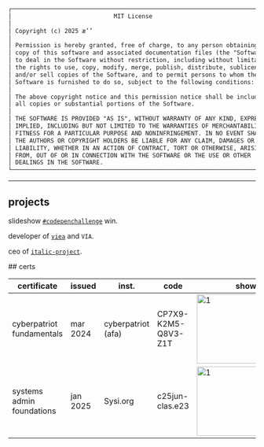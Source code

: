 ```txt
┌─────────────────────────────────────────────────────────────────────────────┐
│                             MIT License                                     │
│                                                                             │
│ Copyright (c) 2025 æ’’                                                      │
│                                                                             │
│ Permission is hereby granted, free of charge, to any person obtaining a     │
│ copy of this software and associated documentation files (the "Software"),  │
│ to deal in the Software without restriction, including without limitation   │
│ the rights to use, copy, modify, merge, publish, distribute, sublicense,    │
│ and/or sell copies of the Software, and to permit persons to whom the       │
│ Software is furnished to do so, subject to the following conditions:        │  github.com/caelok
│                                                                             │  caelok.vercel.app
│ The above copyright notice and this permission notice shall be included in  │
│ all copies or substantial portions of the Software.                         │
│                                                                             │
│ THE SOFTWARE IS PROVIDED "AS IS", WITHOUT WARRANTY OF ANY KIND, EXPRESS OR  │
│ IMPLIED, INCLUDING BUT NOT LIMITED TO THE WARRANTIES OF MERCHANTABILITY,    │
│ FITNESS FOR A PARTICULAR PURPOSE AND NONINFRINGEMENT. IN NO EVENT SHALL     │
│ THE AUTHORS OR COPYRIGHT HOLDERS BE LIABLE FOR ANY CLAIM, DAMAGES OR OTHER  │
│ LIABILITY, WHETHER IN AN ACTION OF CONTRACT, TORT OR OTHERWISE, ARISING     │
│ FROM, OUT OF OR IN CONNECTION WITH THE SOFTWARE OR THE USE OR OTHER         │
│ DEALINGS IN THE SOFTWARE.                                                   │
└─────────────────────────────────────────────────────────────────────────────┘
```

---

## projects

<p> slideshow <a href="https://codepen.io/Carlos-Lurqui/pen/empvzLB"><code>#codepenchallenge</code></a> win.</p>
<p> developer of <a href="https://viea.vercel.app/"><code>viea</code></a> and <code>VIA</code>.</p>
<p> ceo of <a href="https://github.com/italic-project"><code>italic-project</code></a>.</p>
## certs

| certificate                  | issued    | inst.               | code      | show                                 |
|-----------------------------|-----------|---------------------------|-----------------------|----------------------------------------------|
| cyberpatriot fundamentals    | mar 2024  | cyberpatriot (afa)      | CP7X9-K2M5-Q8V3-Z1T   | <img width="200" height="141" alt="1" src="https://github.com/user-attachments/assets/1e255f1d-9d8c-40c1-b4f0-c9ada47ed7fc" />  |
| systems admin foundations    | jan 2025  |  Sysi.org      | c25jun-clas.e23       | <img width="200" height="141" alt="1" src="https://github.com/user-attachments/assets/88d0599e-ddd9-4126-bec7-2e5c43e153e9" />      |

